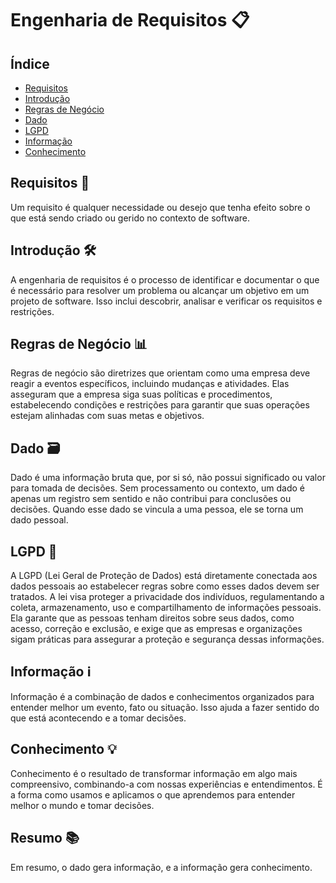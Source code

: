 # Engenharia de Requisitos 📋

## Índice
- [Requisitos](#requisitos-🎯)
- [Introdução](#introdução-🛠️)
- [Regras de Negócio](#regras-de-negócio-📊)
- [Dado](#dado-🗃️)
- [LGPD](#lgpd-🔐)
- [Informação](#informação-ℹ️)
- [Conhecimento](#conhecimento-💡)

## Requisitos 🎯
Um requisito é qualquer necessidade ou desejo que tenha efeito sobre o que está sendo criado ou gerido no contexto de software.

## Introdução 🛠️
A engenharia de requisitos é o processo de identificar e documentar o que é necessário para resolver um problema ou alcançar um objetivo em um projeto de software. Isso inclui descobrir, analisar e verificar os requisitos e restrições.

## Regras de Negócio 📊
Regras de negócio são diretrizes que orientam como uma empresa deve reagir a eventos específicos, incluindo mudanças e atividades. Elas asseguram que a empresa siga suas políticas e procedimentos, estabelecendo condições e restrições para garantir que suas operações estejam alinhadas com suas metas e objetivos.

## Dado 🗃️
Dado é uma informação bruta que, por si só, não possui significado ou valor para tomada de decisões. Sem processamento ou contexto, um dado é apenas um registro sem sentido e não contribui para conclusões ou decisões. Quando esse dado se vincula a uma pessoa, ele se torna um dado pessoal.

## LGPD 🔐
A LGPD (Lei Geral de Proteção de Dados) está diretamente conectada aos dados pessoais ao estabelecer regras sobre como esses dados devem ser tratados. A lei visa proteger a privacidade dos indivíduos, regulamentando a coleta, armazenamento, uso e compartilhamento de informações pessoais. Ela garante que as pessoas tenham direitos sobre seus dados, como acesso, correção e exclusão, e exige que as empresas e organizações sigam práticas para assegurar a proteção e segurança dessas informações.

## Informação ℹ️
Informação é a combinação de dados e conhecimentos organizados para entender melhor um evento, fato ou situação. Isso ajuda a fazer sentido do que está acontecendo e a tomar decisões.

## Conhecimento 💡
Conhecimento é o resultado de transformar informação em algo mais compreensivo, combinando-a com nossas experiências e entendimentos. É a forma como usamos e aplicamos o que aprendemos para entender melhor o mundo e tomar decisões.

## Resumo 📚
Em resumo, o dado gera informação, e a informação gera conhecimento.

